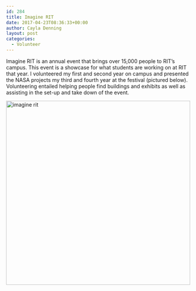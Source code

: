 ```yaml
---
id: 284
title: Imagine RIT
date: 2017-04-23T08:36:33+00:00
author: Cayla Denning
layout: post
categories:
  - Volunteer
---
```


Imagine RIT is an annual event that brings over 15,000 people to RIT’s campus. This event is a showcase for what students are working on at RIT that year. I volunteered my first and second year on campus and presented the NASA projects my third and fourth year at the festival (pictured below). Volunteering entailed helping people find buildings and exhibits as well as assisting in the set-up and take down of the event. 

<div class="picture-wrapper">
  <img src="{{ site.url }}\media\volunteer\imagine_rit.jpg" alt="imagine rit" style="width:500px;"/>
</div>